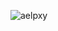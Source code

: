 <p>
  <img align="center"
       src="https://github-readme-stats.vercel.app/api/top-langs?username=aelpxy&show_icons=true&locale=en&count_private=true&theme=gruvbox"
       alt="aelpxy" />
</p>
